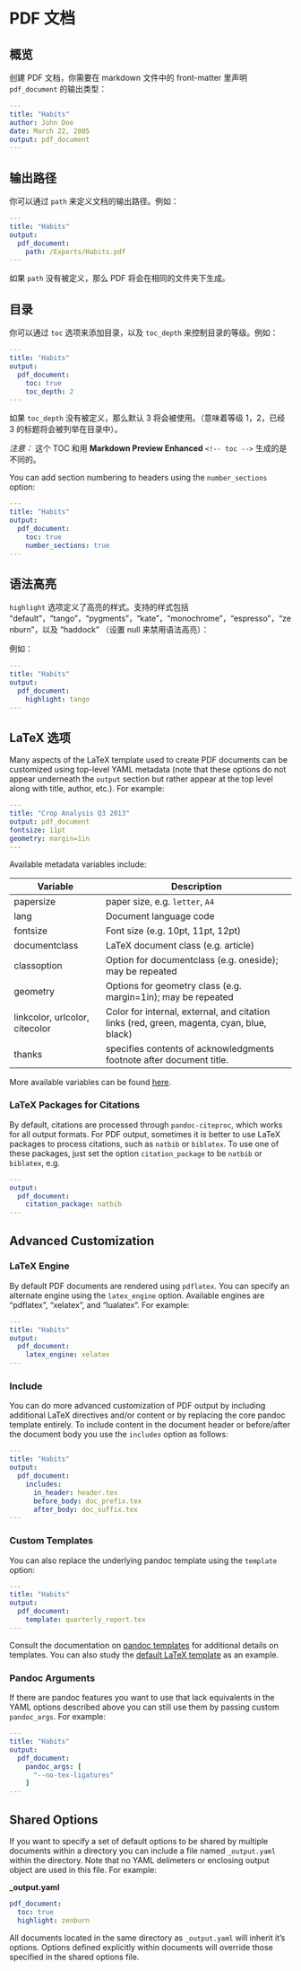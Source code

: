 # PDF 文档
## 概览
创建 PDF 文档，你需要在 markdown 文件中的 front-matter 里声明 `pdf_document` 的输出类型：   
```yaml
---
title: "Habits"
author: John Doe
date: March 22, 2005
output: pdf_document
---
```

## 输出路径
你可以通过 `path` 来定义文档的输出路径。例如：    

```yaml
---
title: "Habits"
output:
  pdf_document:
    path: /Exports/Habits.pdf
---
```   
如果 `path` 没有被定义，那么 PDF 将会在相同的文件夹下生成。  

## 目录
你可以通过 `toc` 选项来添加目录，以及 `toc_depth` 来控制目录的等级。例如：  
```yaml
---
title: "Habits"
output:
  pdf_document:
    toc: true
    toc_depth: 2
---
```
如果 `toc_depth` 没有被定义，那么默认 3 将会被使用。（意味着等级 1，2，已经 3 的标题将会被列举在目录中）。  

*注意：* 这个 TOC 和用 **Markdown Preview Enhanced** `<!-- toc -->` 生成的是不同的。  

You can add section numbering to headers using the `number_sections` option:
```yaml
---
title: "Habits"
output:
  pdf_document:
    toc: true
    number_sections: true
---
```

## 语法高亮
`highlight` 选项定义了高亮的样式。支持的样式包括 “default”，“tango”，“pygments”，“kate”，“monochrome”，“espresso”，“zenburn”，以及 “haddock” （设置 null 来禁用语法高亮）：    

例如：  
```yaml
---
title: "Habits"
output:
  pdf_document:
    highlight: tango
---
```
## LaTeX 选项  
Many aspects of the LaTeX template used to create PDF documents can be customized using top-level YAML metadata (note that these options do not appear underneath the `output` section but rather appear at the top level along with title, author, etc.). For example:    
```yaml
---
title: "Crop Analysis Q3 2013"
output: pdf_document
fontsize: 11pt
geometry: margin=1in
---
```
Available metadata variables include:   

| Variable  | Description  |
|---|---|
| papersize | paper size, e.g. `letter`, `A4` |
| lang  | Document language code |
| fontsize | Font size (e.g. 10pt, 11pt, 12pt) |
| documentclass | LaTeX document class (e.g. article) |
| classoption | Option for documentclass (e.g. oneside); may be repeated |
| geometry | Options for geometry class (e.g. margin=1in); may be repeated |
| linkcolor, urlcolor, citecolor	|Color for internal, external, and citation links (red, green, magenta, cyan, blue, black) |
| thanks | specifies contents of acknowledgments footnote after document title. |  

More available variables can be found [here](http://pandoc.org/MANUAL.html#variables-for-latex).

### LaTeX Packages for Citations
By default, citations are processed through `pandoc-citeproc`, which works for all output formats. For PDF output, sometimes it is better to use LaTeX packages to process citations, such as `natbib` or `biblatex`. To use one of these packages, just set the option `citation_package` to be `natbib` or `biblatex`, e.g.  
```yaml
---
output:
  pdf_document:
    citation_package: natbib
---
```

## Advanced Customization
### LaTeX Engine  
By default PDF documents are rendered using `pdflatex`. You can specify an alternate engine using the `latex_engine` option. Available engines are “pdflatex”, “xelatex”, and “lualatex”. For example:  
```yaml
---
title: "Habits"
output:
  pdf_document:
    latex_engine: xelatex
---
```

### Include
You can do more advanced customization of PDF output by including additional LaTeX directives and/or content or by replacing the core pandoc template entirely. To include content in the document header or before/after the document body you use the `includes` option as follows:  
```yaml
---
title: "Habits"
output:
  pdf_document:
    includes:
      in_header: header.tex
      before_body: doc_prefix.tex
      after_body: doc_suffix.tex
---
```

### Custom Templates
You can also replace the underlying pandoc template using the `template` option:
```yaml
---
title: "Habits"
output:
  pdf_document:
    template: quarterly_report.tex
---
```
Consult the documentation on [pandoc templates](http://pandoc.org/README.html#templates) for additional details on templates. You can also study the [default LaTeX template](https://github.com/jgm/pandoc-templates/blob/master/default.latex) as an example.

### Pandoc Arguments   
If there are pandoc features you want to use that lack equivalents in the YAML options described above you can still use them by passing custom `pandoc_args`. For example:  
```yaml
---
title: "Habits"
output:
  pdf_document:
    pandoc_args: [
      "--no-tex-ligatures"
    ]
---
```

## Shared Options
If you want to specify a set of default options to be shared by multiple documents within a directory you can include a file named `_output.yaml` within the directory. Note that no YAML delimeters or enclosing output object are used in this file. For example:    

**_output.yaml**
```yaml
pdf_document:
  toc: true
  highlight: zenburn
```
All documents located in the same directory as `_output.yaml` will inherit it’s options. Options defined explicitly within documents will override those specified in the shared options file.
